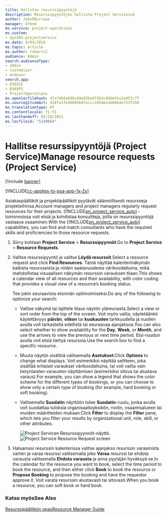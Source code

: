 ```yaml
---
title: Hallitse resurssipyyntöjä
description: Resurssipyyntöjen hallinta Project Servicessä
author: JohnPBurrows
manager: kfend
ms.service: project-operations
ms.custom:
- dyn365-projectservice
ms.date: 8/03/2018
ms.topic: article
ms.author: ruhercul
audience: Admin
search.audienceType:
- admin
- customizer
- enduser
search.app:
- D365CE
- D365PS
- ProjectOperations
ms.openlocfilehash: 4fa7db6ab96cd4e93ba973b3c9466fe12ed57c7f
ms.sourcegitcommit: 418fa1fe9d605b8faccc2d5dee1b04b4e753f194
ms.translationtype: HT
ms.contentlocale: fi-FI
ms.lasthandoff: 02/10/2021
ms.locfileid: "5149854"
---
```

# <a name="manage-resource-requests-project-service"></a><span data-ttu-id="41e6e-103">Hallitse resurssipyyntöjä (Project Service)</span><span class="sxs-lookup"><span data-stu-id="41e6e-103">Manage resource requests (Project Service)</span></span>

[!include [banner](../includes/psa-now-project-operations.md)]

[!INCLUDE[cc-applies-to-psa-app-1x-2x](../includes/cc-applies-to-psa-app-1x-2x.md)]

<span data-ttu-id="41e6e-104">Asiakaspäälliköt ja projektipäälliköt pyytävät säännöllisesti resursseja projekteihinsa.</span><span class="sxs-lookup"><span data-stu-id="41e6e-104">Account managers and project managers regularly request resources for their projects.</span></span> <span data-ttu-id="41e6e-105">[!INCLUDE[pn_project_service_auto](../includes/pn-project-service-auto.md)] -toiminnoissa voit etsiä ja kohdistaa konsultteja, joilla on resurssipyyntöjä vastaava osaaminen.</span><span class="sxs-lookup"><span data-stu-id="41e6e-105">With the [!INCLUDE[pn_project_service_auto](../includes/pn-project-service-auto.md)] capabilities, you can find and match consultants who have the required skills and proficiencies to those resource requests.</span></span>  
  
1. <span data-ttu-id="41e6e-106">Siirry kohtaan **Project Service** >  **Resurssipyynnöt**.</span><span class="sxs-lookup"><span data-stu-id="41e6e-106">Go to **Project Service** > **Resource Requests**.</span></span>  
  
2. <span data-ttu-id="41e6e-107">Valitse resurssipyyntö ja valitse **Löydä resurssit**.</span><span class="sxs-lookup"><span data-stu-id="41e6e-107">Select a resource request and click **Find Resources**.</span></span> <span data-ttu-id="41e6e-108">Tämä näyttää kalenterinäkymän kaikista resursseista ja niiden saatavuudesta värikoodattuina, mikä mahdollistaa visuaalisen näkymän resurssin varauksen tilaan.</span><span class="sxs-lookup"><span data-stu-id="41e6e-108">This shows a calendar view of all resources and their availability, with color coding that provides a visual view of a resource’s booking status.</span></span>  
  
    <span data-ttu-id="41e6e-109">Tee jokin seuraavista etsinnän optimoimiseksi:</span><span class="sxs-lookup"><span data-stu-id="41e6e-109">Do any of the following to optimize your search:</span></span>  
  
   -   <span data-ttu-id="41e6e-110">Valitse näkymä tai lajittele tilaus näytön yläreunasta.</span><span class="sxs-lookup"><span data-stu-id="41e6e-110">Select a view or sort order from the top of the screen.</span></span> <span data-ttu-id="41e6e-111">Voit myös valita, näytetäänkö käytettävyys **päivän**, **viikon** tai **kuukauden** tarkkuudella ja nuolien avulla voit tarkastella edellistä tai seuraavaa ajanjaksoa.</span><span class="sxs-lookup"><span data-stu-id="41e6e-111">You can also select whether to show availability for the **Day**, **Week**, or **Month**, and use the arrows to view the previous or next time period.</span></span> <span data-ttu-id="41e6e-112">Etsi-ruudun avulla voit etsiä tiettyä resurssia.</span><span class="sxs-lookup"><span data-stu-id="41e6e-112">Use the search box to find a specific resource.</span></span>  
  
   -   <span data-ttu-id="41e6e-113">Muuta näytön sisältöä valitsemalla **Asetukset**.</span><span class="sxs-lookup"><span data-stu-id="41e6e-113">Click **Options** to change what displays.</span></span> <span data-ttu-id="41e6e-114">Voit esimerkiksi näyttää selitteen, joka sisältää erilaiset varaukset värikoodattuina, tai voit valita vain tietynlaisten varausten näyttämisen (esimerkiksi sitova tai alustava varaus).</span><span class="sxs-lookup"><span data-stu-id="41e6e-114">For example, you can show a legend that shows the color scheme for the different types of bookings, or you can choose to show only a certain type of booking (for example, hard booking or soft booking).</span></span>  
  
   -   <span data-ttu-id="41e6e-115">Valitsemalla **Suodatin** näyttöön tulee **Suodatin**-ruutu, jonka avulla voit suodattaa tuloksia organisaatioyksikön, roolin, osaamisalueen tai muiden määritteiden mukaan.</span><span class="sxs-lookup"><span data-stu-id="41e6e-115">Click **Filter** to display the **Filter** pane, which lets you filter your results by organizational unit, role, skill, or other attributes.</span></span>  
  
       <span data-ttu-id="41e6e-116">![Project Servicen Resurssipyynnöt-näyttö](../psa/media/project-service-resource-request-screen.png "Project Servicen Resurssipyynnöt-näyttö.").</span><span class="sxs-lookup"><span data-stu-id="41e6e-116">![Project Service Resource Request screen](../psa/media/project-service-resource-request-screen.png "Project Service Resource Request screen")</span></span>  
  
3. <span data-ttu-id="41e6e-117">Haluamasi resurssin kalenterissa valitse ajanjakso resurssin varaamista varten ja varaa resurssi valitsemalla joko **Varaa** resurssi tai ehdota varausta valitsemalla **Ehdota varausta** ja anna pyytäjän hyväksyä se.</span><span class="sxs-lookup"><span data-stu-id="41e6e-117">In the calendar for the resource you want to book, select the time period to book the resource, and then either click **Book** to book the resource or **Propose Booking** to propose the booking and have the requestor approve it.</span></span> <span data-ttu-id="41e6e-118">Voit varata resurssin alustavasti tai sitovasti.</span><span class="sxs-lookup"><span data-stu-id="41e6e-118">When you book a resource, you can soft book or hard book.</span></span>  
  
### <a name="see-also"></a><span data-ttu-id="41e6e-119">Katso myös</span><span class="sxs-lookup"><span data-stu-id="41e6e-119">See Also</span></span>  
 [<span data-ttu-id="41e6e-120">Resurssipäällikön opas</span><span class="sxs-lookup"><span data-stu-id="41e6e-120">Resource Manager Guide</span></span>](../psa/resource-manager-guide.md)
